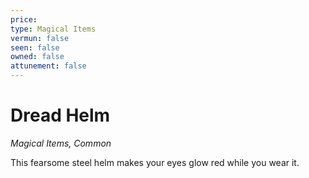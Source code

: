 ```yaml
---
price: 
type: Magical Items
vermun: false
seen: false
owned: false
attunement: false
---
```

# Dread Helm

*Magical Items, Common*

This fearsome steel helm makes your eyes glow red while you wear it.